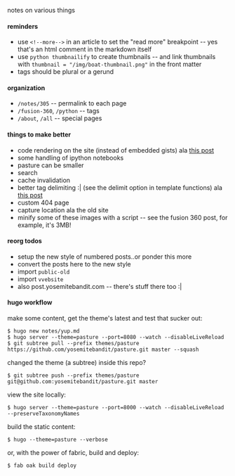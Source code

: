 notes on various things


#### reminders

* use `<!--more-->` in an article to set the "read more" breakpoint --
yes that's an html comment in the markdown itself
* use `python thumbnailify` to create thumbnails --
and link thumbnails with `thumbnail = "/img/boat-thumbnail.png"` in the front matter
* tags should be plural or a gerund


#### organization

* `/notes/305` -- permalink to each page
* `/fusion-360`, `/python` -- tags
* `/about`, `/all` -- special pages


#### things to make better

* code rendering on the site (instead of embedded gists)
ala [this post](http://ktmud.github.io/huggle/en/intro/)
* some handling of ipython notebooks
* pasture can be smaller
* search
* cache invalidation
* better tag delimiting :| (see the delimit option in template functions)
ala [this post](https://discuss.gohugo.io/t/howto-delimiter-separated-tags/146/6)
* custom 404 page
* capture location ala the old site
* minify some of these images with a script --
see the fusion 360 post, for example, it's 3MB!


#### reorg todos

* setup the new style of numbered posts..or ponder this more
* convert the posts here to the new style
* import `public-old`
* import `vvebsite`
* also post.yosemitebandit.com -- there's stuff there too :|


#### hugo workflow

make some content, get the theme's latest and test that sucker out:

    $ hugo new notes/yup.md
    $ hugo server --theme=pasture --port=8080 --watch --disableLiveReload
    $ git subtree pull --prefix themes/pasture https://github.com/yosemitebandit/pasture.git master --squash

changed the theme (a subtree) inside this repo?

    $ git subtree push --prefix themes/pasture git@github.com:yosemitebandit/pasture.git master

view the site locally:

    $ hugo server --theme=pasture --port=8000 --watch --disableLiveReload --preserveTaxonomyNames

build the static content:

    $ hugo --theme=pasture --verbose

or, with the power of fabric, build and deploy:

    $ fab oak build deploy
